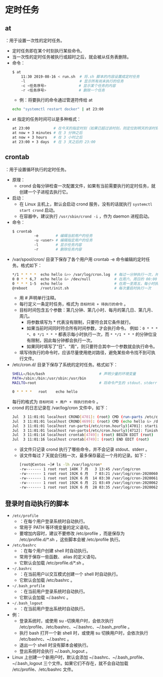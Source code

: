 # 定时任务

## at

：用于设置一次性的定时任务。
- 定时任务即在某个时刻执行某些命令。
- 当一次性的定时任务被执行或超时之后，就会被从任务表删除。
- 命令：
    ```sh
    $ at
        11:30 2019-08-16 < run.sh  # 将.sh 脚本的内容设置成定时任务
        -l                         # 显示所有尚未执行的任务
        -c <任务序号>               # 显示某个任务的内容
        -r <任务序号>               # 删除一个任务
    ```
    - 例：将要执行的命令通过管道符传给 at
    ```sh
    echo "systemctl restart docker" | at 23:00
    ```
- at 指定的任务时间可以是多种格式：
    ```sh
    at 23:00           # 在今天的指定时刻（如果已超过该时刻，则定位到明天的该时刻）
    at now + 3 minutes # 在 3 分钟之后
    at now + 3 hours   # 在 3 小时之后
    at 23:00 + 3 days  # 在 3 天之后的 23:00
    ```

## crontab

：用于设置循环执行的定时任务。
- 原理：
  - crond 会每分钟检查一次配置文件，如果有当前需要执行的定时任务，就创建一个子进程去执行它。
- 启动：
  - 在 Linux 主机上，默认会启动 crond 服务，没有的话就执行 `systemctl start crond` 启动。
  - 在容器中，建议执行 `/usr/sbin/crond -i` ，作为 daemon 进程启动。
- 命令：
    ```sh
    $ crontab
              -e        # 编辑当前用户的任务
              -u <user> # 编辑指定用户的任务
              -l        # 显示任务内容
              -r        # 删除任务内容
    ```
- /var/spool/cron/ 目录下保存了各个用户用 crontab -e 命令编辑的定时任务。格式如下：
    ```sh
    */1 * * * *  echo hello &>> /var/log/cron.log  # 每过一分钟执行一次，并记录时间、输出内容
    0 0 * * 6,7  echo hello &> /dev/null           # 在周六、周日的 00:00 时刻执行任务，并丢弃输出
    0 * * * 1-5  echo hello                        # 在周一至周五，每小时执行一次任务
    @reboot      /root/init.sh                     # 每次重启时执行一次
    ```
    - 用 # 声明单行注释。
    - 每行定义一条定时任务，格式为 ` 目标时间 + 待执行的命令 ` 。
    - 目标时间包含五个参数：第几分钟、第几小时、每月的第几日、第几月、周几。
      - 将参数填写为 * 代表没有限制，只要符合其它条件就行。
      - 如果当前时间同时符合所有时间参数，才会执行命令。
        例如：`0 * * * *`、`0 */1 * * *` 都表示每小时执行一次，而 `* */1 * * *` 的分钟位没有限制，因此每分钟都会执行一次。
      - 如果同时填写了“日”、“周”，则只要符合其中一个参数就会执行命令。
    - 填写待执行的命令时，应该尽量使用绝对路径，避免某些命令找不到可执行文件。
- /etc/cron.d/ 目录下保存了系统的定时任务。格式如下：
    ```sh
    SHELL=/bin/bash                         # 声明少量的环境变量
    PATH=/sbin:/bin:/usr/sbin:/usr/bin
    MAILTO=root                             # 将命令产生的 stdout、stderr 发送到邮箱 /var/mail/root

    0 * * * *   root    echo hello
    ```
    每行的格式为 ` 目标时间 + 用户 + 待执行的命令 ` 。
- crond 的日志记录在 /var/log/cron 文件中，如下：
    ```sh
    Jul  3 11:01:01 localhost CROND[4701]: (root) CMD (run-parts /etc/cron.hourly)    # 执行 /etc/cron.hourly
    Jul  3 11:01:01 localhost CROND[4699]: (root) CMD (echo hello &> /dev/null)       # 执行用户自定义的任务
    Jul  3 11:01:01 localhost run-parts(/etc/cron.hourly)[4701]: starting 0anacron
    Jul  3 11:01:01 localhost run-parts(/etc/cron.hourly)[4712]: finished 0anacron
    Jul  3 11:01:14 localhost crontab[4749]: (root) BEGIN EDIT (root)                 # root 用户执行了 crontab -e 命令
    Jul  3 11:01:16 localhost crontab[4749]: (root) END EDIT (root)
    ```
  - 该文件只记录 crond 执行了哪些命令，并不会记录 stdout、stderr 。
  - 该文件每过 7 天就会归档一次，最多保存最近一个月的记录。如下：
    ```sh
    [root@Centos ~]# ls -lh /var/log/cron*
    -rw------- 1 root root 148K 7 月   3 13:45 /var/log/cron
    -rw------- 1 root root 192K 6 月   7 03:21 /var/log/cron-20200607
    -rw------- 1 root root 192K 6 月  14 03:30 /var/log/cron-20200614
    -rw------- 1 root root 192K 6 月  21 03:49 /var/log/cron-20200621
    -rw------- 1 root root 192K 6 月  28 03:35 /var/log/cron-20200628
    ```

## 登录时自动执行的脚本

- `/etc/profile`
  - ：在每个用户登录系统时自动执行。
  - 常用于 PATH 等环境变量的定义语句。
  - 要增加内容时，建议不要修改 /etc/profile ，而是保存为 /etc/profile.d/*.sh ，这些脚本会被 /etc/profile 执行。
- `/etc/bashrc`
  - ：在每个用户创建 shell 时自动执行。
  - 常用于保存一些函数、 alias 的定义语句。
  - 它默认会加载 /etc/profile.d/*.sh 。
- `~/.bashrc` 
  - ：在当前用户以交互模式创建一个 shell 时自动执行。
  - 它默认会加载 /etc/bashrc 。
- `~/.bash_profile`
  - ：在当前用户登录系统时自动执行。
  - 它默认会加载 ~/.bashrc 。
- `~/.bash_logout`
  - ：在当前用户登出系统时自动执行。
- 例：
  - 登录系统时，或使用 su -切换用户时，会依次执行 /etc/profile、/etc/bashrc、~/.bashrc、~/.bash_profile 。
  - 执行 bash 打开一个新 shell 时，或使用 su 切换用户时，会依次执行 /etc/bashrc、~/.bashrc 。
  - 退出一个 shell 时没有脚本会被执行。
  - 登出系统时会执行 ~/.bash_logout 。
- Linux 上创建一个新用户时，默认会添加 ~/.bashrc、~/.bash_profile、~/.bash_logout 三个文件。如果它们不存在，就不会自动加载 /etc/profile、/etc/bashrc 文件。
